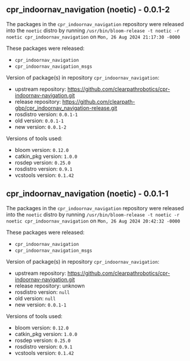 ## cpr_indoornav_navigation (noetic) - 0.0.1-2

The packages in the `cpr_indoornav_navigation` repository were released into the `noetic` distro by running `/usr/bin/bloom-release -t noetic -r noetic cpr_indoornav_navigation` on `Mon, 26 Aug 2024 21:17:30 -0000`

These packages were released:
- `cpr_indoornav_navigation`
- `cpr_indoornav_navigation_msgs`

Version of package(s) in repository `cpr_indoornav_navigation`:

- upstream repository: https://github.com/clearpathrobotics/cpr-indoornav-navigation.git
- release repository: https://github.com/clearpath-gbp/cpr_indoornav_navigation-release.git
- rosdistro version: `0.0.1-1`
- old version: `0.0.1-1`
- new version: `0.0.1-2`

Versions of tools used:

- bloom version: `0.12.0`
- catkin_pkg version: `1.0.0`
- rosdep version: `0.25.0`
- rosdistro version: `0.9.1`
- vcstools version: `0.1.42`


## cpr_indoornav_navigation (noetic) - 0.0.1-1

The packages in the `cpr_indoornav_navigation` repository were released into the `noetic` distro by running `/usr/bin/bloom-release -t noetic -r noetic cpr_indoornav_navigation` on `Mon, 26 Aug 2024 20:42:32 -0000`

These packages were released:
- `cpr_indoornav_navigation`
- `cpr_indoornav_navigation_msgs`

Version of package(s) in repository `cpr_indoornav_navigation`:

- upstream repository: https://github.com/clearpathrobotics/cpr-indoornav-navigation.git
- release repository: unknown
- rosdistro version: `null`
- old version: `null`
- new version: `0.0.1-1`

Versions of tools used:

- bloom version: `0.12.0`
- catkin_pkg version: `1.0.0`
- rosdep version: `0.25.0`
- rosdistro version: `0.9.1`
- vcstools version: `0.1.42`


